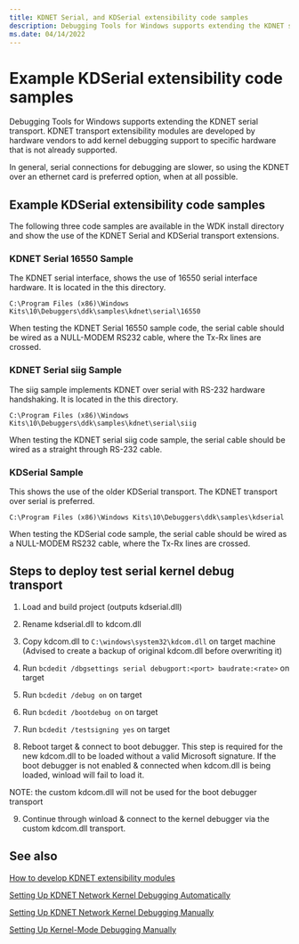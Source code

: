 ```yaml
---
title: KDNET Serial, and KDSerial extensibility code samples
description: Debugging Tools for Windows supports extending the KDNET serial transport.
ms.date: 04/14/2022
---
```


# Example KDSerial extensibility code samples

Debugging Tools for Windows supports extending the KDNET serial transport. KDNET transport extensibility modules are developed by hardware vendors to add kernel debugging support to specific hardware that is not already supported.

In general, serial connections for debugging are slower, so using the KDNET over an ethernet card is preferred option, when at all possible.

## Example KDSerial extensibility code samples

The following three code samples are available in the WDK install directory and show the use of the KDNET Serial and KDSerial transport extensions.

### KDNET Serial 16550 Sample

The KDNET serial interface, shows the use of 16550 serial interface hardware. It is located in the this directory.

`C:\Program Files (x86)\Windows Kits\10\Debuggers\ddk\samples\kdnet\serial\16550`

When testing the KDNET Serial 16550 sample code, the serial cable should be wired as a NULL-MODEM RS232 cable, where the Tx-Rx lines are crossed.


### KDNET Serial siig Sample

The siig sample implements KDNET over serial with RS-232 hardware handshaking. It is located in the this directory.

`C:\Program Files (x86)\Windows Kits\10\Debuggers\ddk\samples\kdnet\serial\siig`

When testing the KDNET serial siig code sample, the serial cable should be wired as a straight through RS-232 cable.


### KDSerial Sample

This shows the use of the older KDSerial transport. The KDNET transport over serial is preferred. 

`C:\Program Files (x86)\Windows Kits\10\Debuggers\ddk\samples\kdserial`

When testing the KDSerial code sample, the serial cable should be wired as a NULL-MODEM RS232 cable, where the Tx-Rx lines are crossed.


## Steps to deploy test serial kernel debug transport

1) Load and build project (outputs kdserial.dll)

2) Rename kdserial.dll to kdcom.dll

3) Copy kdcom.dll to `C:\windows\system32\kdcom.dll` on target machine (Advised
    to create a backup of original kdcom.dll before overwriting it)

4) Run `bcdedit /dbgsettings serial debugport:<port> baudrate:<rate>` on target

5) Run `bcdedit /debug on` on target

6) Run `bcdedit /bootdebug on` on target

7) Run `bcdedit /testsigning yes` on target

8) Reboot target & connect to boot debugger. This step is required for the new kdcom.dll to be loaded without a valid Microsoft signature. If the boot debugger is not enabled & connected when kdcom.dll is being loaded, winload will fail to load it.

NOTE: the custom kdcom.dll will not be used for the boot debugger transport

9) Continue through winload & connect to the kernel debugger via the custom kdcom.dll transport.

## See also

[How to develop KDNET extensibility modules](how-to-develop-kdnet-extensibility-modules.md) 

[Setting Up KDNET Network Kernel Debugging Automatically](setting-up-a-network-debugging-connection-automatically.md)

[Setting Up KDNET Network Kernel Debugging Manually](setting-up-a-network-debugging-connection.md)

[Setting Up Kernel-Mode Debugging Manually](setting-up-kernel-mode-debugging-in-windbg--cdb--or-ntsd.md)
